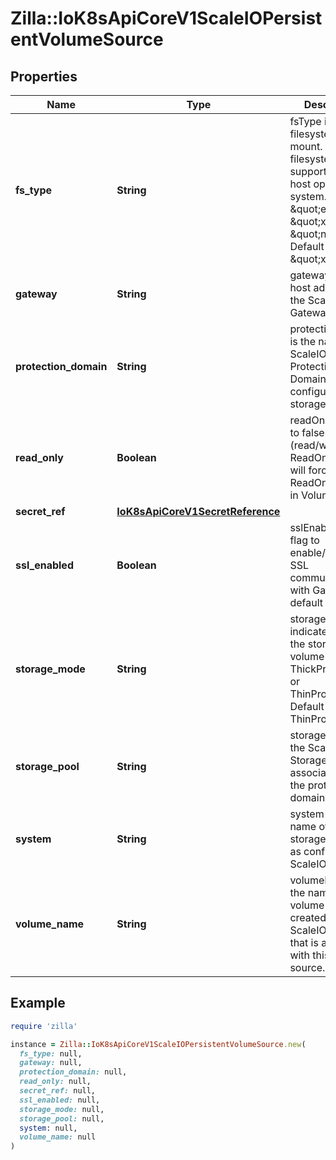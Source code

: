 # Zilla::IoK8sApiCoreV1ScaleIOPersistentVolumeSource

## Properties

| Name | Type | Description | Notes |
| ---- | ---- | ----------- | ----- |
| **fs_type** | **String** | fsType is the filesystem type to mount. Must be a filesystem type supported by the host operating system. Ex. \&quot;ext4\&quot;, \&quot;xfs\&quot;, \&quot;ntfs\&quot;. Default is \&quot;xfs\&quot; | [optional] |
| **gateway** | **String** | gateway is the host address of the ScaleIO API Gateway. |  |
| **protection_domain** | **String** | protectionDomain is the name of the ScaleIO Protection Domain for the configured storage. | [optional] |
| **read_only** | **Boolean** | readOnly defaults to false (read/write). ReadOnly here will force the ReadOnly setting in VolumeMounts. | [optional] |
| **secret_ref** | [**IoK8sApiCoreV1SecretReference**](IoK8sApiCoreV1SecretReference.md) |  |  |
| **ssl_enabled** | **Boolean** | sslEnabled is the flag to enable/disable SSL communication with Gateway, default false | [optional] |
| **storage_mode** | **String** | storageMode indicates whether the storage for a volume should be ThickProvisioned or ThinProvisioned. Default is ThinProvisioned. | [optional] |
| **storage_pool** | **String** | storagePool is the ScaleIO Storage Pool associated with the protection domain. | [optional] |
| **system** | **String** | system is the name of the storage system as configured in ScaleIO. |  |
| **volume_name** | **String** | volumeName is the name of a volume already created in the ScaleIO system that is associated with this volume source. | [optional] |

## Example

```ruby
require 'zilla'

instance = Zilla::IoK8sApiCoreV1ScaleIOPersistentVolumeSource.new(
  fs_type: null,
  gateway: null,
  protection_domain: null,
  read_only: null,
  secret_ref: null,
  ssl_enabled: null,
  storage_mode: null,
  storage_pool: null,
  system: null,
  volume_name: null
)
```

